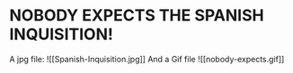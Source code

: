 # NOBODY EXPECTS THE SPANISH INQUISITION!
A jpg file:
![[Spanish-Inquisition.jpg]]
And a Gif file
![[nobody-expects.gif]]